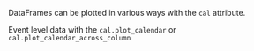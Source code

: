 DataFrames can be plotted in various ways with the `cal` attribute. 


Event level data with the `cal.plot_calendar` or `cal.plot_calendar_across_column`

``````